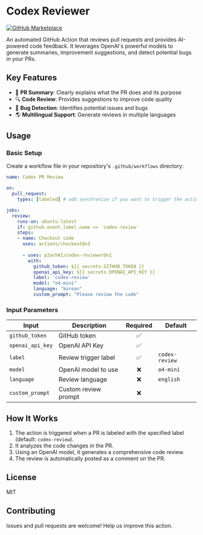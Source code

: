 # Codex Reviewer

[![GitHub Marketplace](https://img.shields.io/badge/Marketplace-Codex%20Reviewer-brightgreen.svg?colorA=24292e&colorB=0366d6)](https://github.com/marketplace/actions/codex-reviewer)

An automated GitHub Action that reviews pull requests and provides AI-powered code feedback. It leverages OpenAI's powerful models to generate summaries, improvement suggestions, and detect potential bugs in your PRs.

## Key Features

- 💬 **PR Summary**: Clearly explains what the PR does and its purpose
- 🔍 **Code Review**: Provides suggestions to improve code quality
- 🐛 **Bug Detection**: Identifies potential issues and bugs
- 🌎 **Multilingual Support**: Generate reviews in multiple languages

## Usage

### Basic Setup

Create a workflow file in your repository's `.github/workflows` directory:

```yaml
name: Codex PR Review

on:
  pull_request:
    types: [labeled] # add synchronize if you want to trigger the action when the PR is synchronized

jobs:
  review:
    runs-on: ubuntu-latest
    if: github.event.label.name == 'codex-review'
    steps:
    - name: Checkout code
      uses: actions/checkout@v3
    
      - uses: p2achAI/codex-reviewer@v1
        with:
          github_token: ${{ secrets.GITHUB_TOKEN }}
          openai_api_key: ${{ secrets.OPENAI_API_KEY }}
          label: 'codex-review'
          model: "o4-mini"
          language: "korean"
          custom_prompt: "Please review the code"
```

### Input Parameters

| Input | Description | Required | Default |
|------|------|:----:|--------|
| `github_token` | GitHub token | ✅ | |
| `openai_api_key` | OpenAI API Key | ✅ | |
| `label` | Review trigger label | ✅ | `codex-review` |
| `model` | OpenAI model to use | ❌ | `o4-mini` |
| `language` | Review language | ❌ | `english` |
| `custom_prompt` | Custom review prompt | ❌ | |

## How It Works

1. The action is triggered when a PR is labeled with the specified label (default: `codex-review`).
2. It analyzes the code changes in the PR.
3. Using an OpenAI model, it generates a comprehensive code review.
4. The review is automatically posted as a comment on the PR.

## License

MIT

## Contributing

Issues and pull requests are welcome! Help us improve this action.
